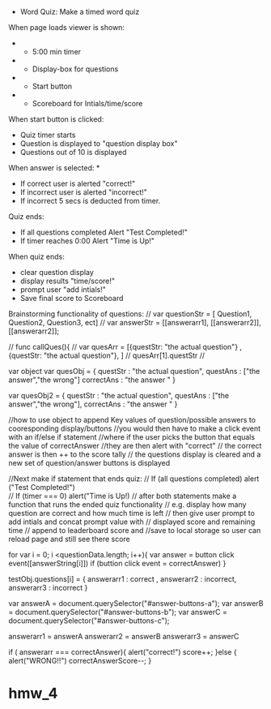 * Word Quiz: Make a timed word quiz

When page loads viewer is shown:
* * 5:00 min timer
* * Display-box for questions
* * Start button   
* * Scoreboard for Intials/time/score

When start button is clicked:
* Quiz timer starts 
* Question is displayed to "question display box" 
* Questions out of 10 is displayed

When answer is selected:
*
* If correct user is alerted "correct!"
* If incorrect user is alerted "incorrect!" 
* If incorrect 5 secs is deducted from timer.

Quiz ends:
* If all questions completed Alert "Test Completed!"  
* If timer reaches 0:00  Alert "Time is Up!"

When quiz ends: 
* clear question display
* display results "time/score!"
* prompt user "add intials!"
* Save final score to Scoreboard 


Brainstorming functionality of questions:
// var questionStr = [ Question1, Question2, Question3, ect]
// var answerStr = [[answerarr1], [[answerarr2]], [[answerarr2]];


// func callQues(){
//  var quesArr = [{questStr: "the actual question"} ,{questStr: "the actual question"}, ]
//  quesArr[1].questStr
//

var object
 var quesObj = {
     questStr : "the actual question",
     questAns : ["the answer","the wrong"]
     correctAns : "the answer "
 }

 var quesObj2 = {
     questStr : "the actual question",
     questAns : ["the answer","the wrong"],
     correctAns : "the answer "
 }

//how to use object to append Key values of question/possible answers to cooresponding display/buttons
//you would then have to make a click event with an if/else if statement 
//where if the user picks the button that equals the value of correctAnswer 
//they are then alert with "correct"
// the correct answer is then ++ to the score tally 
// the questions display is cleared and a new set of question/answer buttons is displayed

//Next  make if statement that ends quiz:
// If (all questions completed) alert ("Test Completed!")  
// If (timer === 0) alert("Time is Up!) 
// after both statements make a function that runs the ended quiz functionality 
// e.g. display how many question are correct and how much time is left 
// then give user prompt to add intials and concat prompt value with 
// displayed score and remaining time
// append to leaderboard score and 
//save to local storage so user can reload page and still see there score

for var i = 0; i <questionData.length; i++){
    var answer = button click event([answerString[i]])
    if (buttion  click event = correctAnswer)
}

testObj.questions[i] = {
    answerarr1  : correct ,
    answerarr2  : incorrect, 
    answerarr3  : incorrect
}

var answerA = document.querySelector("#answer-buttons-a");
var answerB = document.querySelector("#answer-buttons-b");
var answerC = document.querySelector("#answer-buttons-c");

answerarr1 = answerA
answerarr2 = answerB
answerarr3 = answerC

if ( answerarr === correctAnswer){
    alert("correct!")
    score++;
}else {
    alert("WRONG!!")
    correctAnswerScore--;
}

# hmw_4
